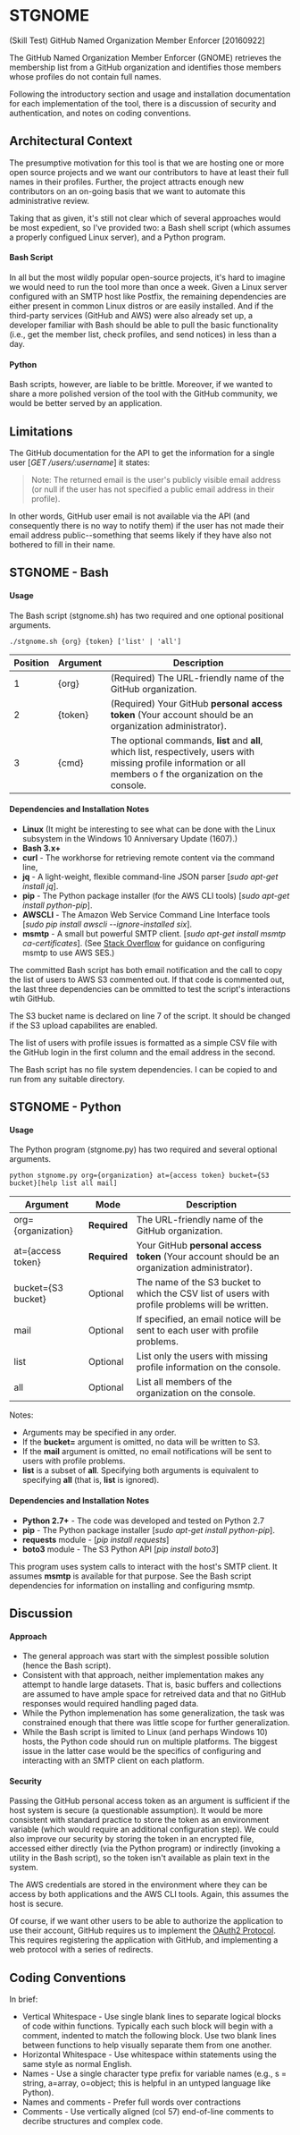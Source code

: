 # STGNOME
(Skill Test) GitHub Named Organization Member Enforcer [20160922]

The GitHub Named Organization Member Enforcer (GNOME) retrieves the 
membership list from a GitHub organization and identifies those members 
whose profiles do not contain full names.

Following the introductory section and usage and installation 
documentation for each implementation of the tool, there is a 
discussion of security and authentication, and notes on coding
conventions.

## Architectural Context
The presumptive motivation for this tool is that we are hosting one
or more open source projects and we want our contributors to have at
least their full names in their profiles. Further, the project attracts 
enough new contributors on an on-going basis that we want to automate
this administrative review.

Taking that as given, it's still not clear which of several approaches
would be most expedient, so I've provided two: a Bash shell script
(which assumes a properly configued Linux server), and a Python 
program.

#### Bash Script
In all but the most wildly popular open-source projects, it's hard to 
imagine we would need to run the tool more than once a week. Given a
Linux server configured with an SMTP host like Postfix, the remaining
dependencies are either present in common Linux distros or are easily
installed. And if the third-party services (GitHub and AWS) were also
already set up, a developer familiar with Bash should be able to pull
the basic functionality (i.e., get the member list, check profiles,
and send notices) in less than a day.

#### Python
Bash scripts, however, are liable to be brittle. Moreover, if we wanted
to share a more polished version of the tool with the GitHub community,
we would be better served by an application.

## Limitations
The GitHub documentation for the API to get the information for a single
user [*GET /users/:username*] it states:

> Note: The returned email is the user's publicly visible email address (or null if the user has not specified a public email address in their profile). 

In other words, GitHub user email is not available via the API (and 
consequently there is no way to notify them) if the user has not made 
their email address public--something that seems likely if they have 
also not bothered to fill in their name.

## STGNOME - Bash
#### Usage
The Bash script (stgnome.sh) has two required and one optional positional
arguments.

    ./stgnome.sh {org} {token} ['list' | 'all']

Position | Argument | Description
---------|----------|------------
1 | {org} | (Required) The URL-friendly name of the GitHub organization.
2 | {token} | (Required) Your GitHub **personal access token** (Your account should be an organization administrator).
3 | {cmd} | The optional commands, **list** and **all**, which list, respectively, users with missing profile information or all members o f the organization on the console.

#### Dependencies and Installation Notes
* **Linux** (It might be interesting to see what can be done with the Linux subsystem in the Windows 10 Anniversary Update (1607).)
* **Bash 3.x+**
* **curl** - The workhorse for retrieving remote content via the command line,
* **jq** - A light-weight, flexible command-line JSON parser [*sudo apt-get install jq*].
* **pip** - The Python package installer (for the AWS CLI tools) [*sudo apt-get install python-pip*].
* **AWSCLI** - The Amazon Web Service Command Line Interface tools [*sudo pip install awscli --ignore-installed six*].
* **msmtp** - A small but powerful SMTP client. [*sudo apt-get install msmtp ca-certificates*]. (See [Stack Overflow](http://stackoverflow.com/questions/16756305/how-to-configure-msmtp-with-amazon-ses) for guidance on configuring msmtp to use AWS SES.)

The committed Bash script has both email notification and the call to copy the 
list of users to AWS S3 commented out. If that code is commented out, the last 
three dependencies can be ommitted to test the script's interactions wtih GitHub.

The S3 bucket name is declared on line 7 of the script. It should be changed 
if the S3 upload capabilites are enabled.

The list of users with profile issues is formatted as a simple CSV file with
the GitHub login in the first column and the email address in the second. 

The Bash script has no file system dependencies. I can be copied to and run
from any suitable directory.

## STGNOME - Python
#### Usage
The Python program (stgnome.py) has two required and several optional arguments.

    python stgnome.py org={organization} at={access token} bucket={S3 bucket}[help list all mail]

Argument | Mode |Description
---------|------|------------
org={organization} | **Required** | The URL-friendly name of the GitHub organization.
at={access token} | **Required** | Your GitHub **personal access token** (Your account should be an organization administrator).
bucket={S3 bucket} | Optional | The name of the S3 bucket to which the CSV list of users with profile problems will be written.
mail | Optional | If specified, an email notice will be sent to each user with profile problems.
list | Optional | List only the users with missing profile information on the console.
all | Optional | List all members of the organization on the console.

Notes:
* Arguments may be specified in any order. 
* If the **bucket=** argument is omitted, no data will be written to S3.
* If the **mail** argument is omitted, no email notifications will be sent to users with profile problems.
* **list** is a subset of **all**. Specifying both arguments is equivalent to specifying **all** (that is, **list** is ignored).

#### Dependencies and Installation Notes
* **Python 2.7+** - The code was developed and tested on Python 2.7
* **pip** - The Python package installer [*sudo apt-get install python-pip*].
* **requests** module - [*pip install requests*]
* **boto3** module - The S3 Python API [*pip install boto3*]

This program uses system calls to interact with the host's SMTP client.
It assumes **msmtp** is available for that purpose. See the Bash script
dependencies for information on installing and configuring msmtp.

## Discussion
#### Approach
* The general approach was start with the simplest possible solution (hence the Bash script).
* Consistent with that approach, neither implementation makes any attempt to handle large datasets. That is, basic buffers and collections are assumed to have ample space for retreived data and that no GitHub responses would required handling paged data.
* While the Python implemenation has some generalization, the task was constrained enough that there was little scope for further generalization.
* While the Bash script is limited to Linux (and perhaps Windows 10) hosts, the Python code should run on multiple platforms. The biggest issue in the latter case would be the specifics of configuring and interacting with an SMTP client on each platform. 

#### Security 
Passing the GitHub personal access token as an argument is sufficient if the host system is secure 
(a questionable assumption). It would be more consistent with standard practice to store the token
as an environment variable (which would require an additional configuration step). We could also 
improve our security by storing the token in an encrypted file, accessed either directly (via the 
Python program) or indirectly (invoking a utility in the Bash script), so the token isn't available 
as plain text in the system. 

The AWS credentials are stored in the environment where they can be access by both applications and the
AWS CLI tools. Again, this assumes the host is secure.

Of course, if we want other users to be able to authorize the application to use their account, 
GitHub requires us to implement the [OAuth2 Protocol](https://developer.github.com/v3/oauth/). This 
requires registering the application with GitHub, and implementing a web protocol with a series of 
redirects.

## Coding Conventions
In brief:

* Vertical Whitespace - Use single blank lines to separate logical blocks of code within functions. Typically each such block will begin with a comment, indented to match the following block. Use two blank lines between functions to help visually separate them from one another.
* Horizontal Whitespace - Use whitespace within statements using the same style as normal English.
* Names - Use a single character type prefix for variable names (e.g., s = string, a=array, o=object; this is helpful in an untyped language like Python).
* Names and comments - Prefer full words over contractions
* Comments - Use vertically aligned (col 57) end-of-line comments to decribe structures and complex code.

